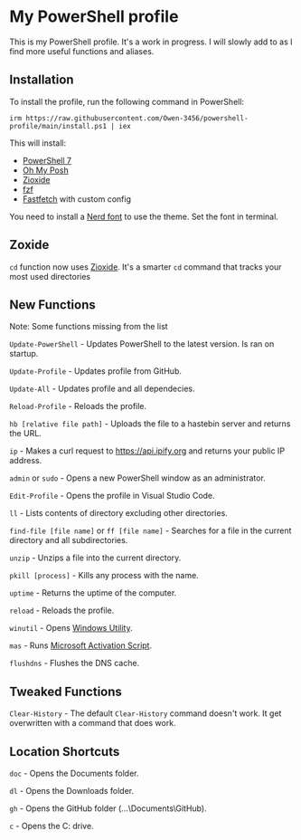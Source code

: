 # My PowerShell profile

This is my PowerShell profile. It's a work in progress. I will slowly add to as I find more useful functions and aliases.

## Installation

To install the profile, run the following command in PowerShell:

```
irm https://raw.githubusercontent.com/Owen-3456/powershell-profile/main/install.ps1 | iex
```

This will install:
- [PowerShell 7](https://github.com/PowerShell/PowerShell)
- [Oh My Posh](https://ohmyposh.dev/)
- [Zioxide](https://github.com/ajeetdsouza/zoxide)
- [fzf](https://github.com/junegunn/fzf)
- [Fastfetch](https://github.com/fastfetch-cli/fastfetch) with custom config

You need to install a [Nerd font](https://www.nerdfonts.com/) to use the theme. Set the font in terminal.

## Zoxide

`cd` function now uses [Zioxide](https://github.com/ajeetdsouza/zoxide). It's a smarter `cd` command that tracks your most used directories

## New Functions

Note: Some functions missing from the list

`Update-PowerShell` - Updates PowerShell to the latest version. Is ran on startup.

`Update-Profile` - Updates profile from GitHub.

`Update-All` - Updates profile and all dependecies.

`Reload-Profile` - Reloads the profile.

`hb [relative file path]` - Uploads the file to a hastebin server and returns the URL.

`ip` - Makes a curl request to https://api.ipify.org and returns your public IP address.

`admin` or `sudo` - Opens a new PowerShell window as an administrator.

`Edit-Profile` - Opens the profile in Visual Studio Code.

`ll` - Lists contents of directory excluding other directories.

`find-file [file name]` or `ff [file name]` - Searches for a file in the current directory and all subdirectories.

`unzip` - Unzips a file into the current directory.

`pkill [process]` - Kills any process with the name.

`uptime` - Returns the uptime of the computer.

`reload` - Reloads the profile.

`winutil` - Opens [Windows Utility](https://github.com/ChrisTitusTech/winutil).

`mas` - Runs [Microsoft Activation Script](https://github.com/massgravel/Microsoft-Activation-Scripts).

`flushdns` - Flushes the DNS cache.

## Tweaked Functions

`Clear-History` - The default `Clear-History` command doesn't work. It get overwritten with a command that does work.

## Location Shortcuts

`doc` - Opens the Documents folder.

`dl` - Opens the Downloads folder.

`gh` - Opens the GitHub folder (...\Documents\GitHub).

`c` - Opens the C: drive.
